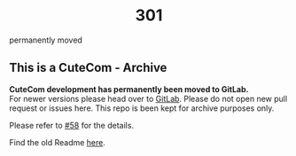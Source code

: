 <center>

# 301
</center>

permanently moved

## This is a CuteCom - Archive
**CuteCom development has permanently been moved to GitLab.**    
For newer versions please head over to
[GitLab](https://gitlab.com/cutecom/cutecom/).
Please do not open new pull request or issues here. This repo is been kept for
archive purposes only.

Please refer to [#58](https://github.com/neundorf/CuteCom/issues/58) for the details.


Find the old Readme [here](About.md).

